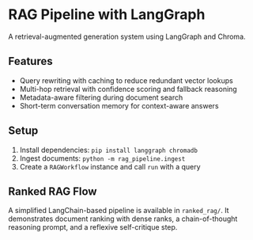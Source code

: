 # RAG Pipeline with LangGraph

A retrieval-augmented generation system using LangGraph and Chroma.
 

## Features
- Query rewriting with caching to reduce redundant vector lookups
- Multi-hop retrieval with confidence scoring and fallback reasoning
- Metadata-aware filtering during document search
- Short-term conversation memory for context-aware answers

## Setup
1. Install dependencies: `pip install langgraph chromadb`
2. Ingest documents: `python -m rag_pipeline.ingest`
3. Create a `RAGWorkflow` instance and call `run` with a query
 

## Ranked RAG Flow
A simplified LangChain-based pipeline is available in `ranked_rag/`.
It demonstrates document ranking with dense ranks, a chain-of-thought
reasoning prompt, and a reflexive self-critique step.

